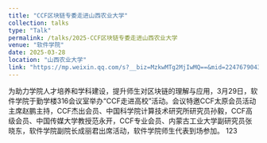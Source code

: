 ```yaml
---
title: "CCF区块链专委走进山西农业大学"
collection: talks
type: "Talk"
permalink: /talks/2025-CCF区块链专委走进山西农业大学
venue: "软件学院"
date: 2025-03-28
location: "山西农业大学"
link: "https://mp.weixin.qq.com/s?__biz=MzkwMTg2MjIwMQ==&mid=2247679043&idx=1&sn=8699d395b9996c1ae95a5020c4112b4c&chksm=c1ba6e7828b2e933da2ff82852c58341b34f0655003abc7beb53e9ea74904f331acb0d715692&mpshare=1&scene=24&srcid=0401zyQIfrdDvj2J7LmPmrJf&sharer_shareinfo=f30c9791293295d88e4620b17436e9d4&sharer_shareinfo_first=943996bf1d6cc92335e6deb8fd38fe91#rd"
---
```


为助力学院人才培养和学科建设，提升师生对区块链的理解与应用，3月29日，软件学院于勤学楼316会议室举办“CCF走进高校”活动。会议特邀CCF太原会员活动主席赵鹏主持，CCF杰出会员、中国科学院计算技术研究所研究员孙毅，CCF高级会员、中国传媒大学教授范永开，CCF专业会员、内蒙古工业大学副研究员张晓东，软件学院副院长成丽君出席活动，软件学院师生代表到场参加。
123
